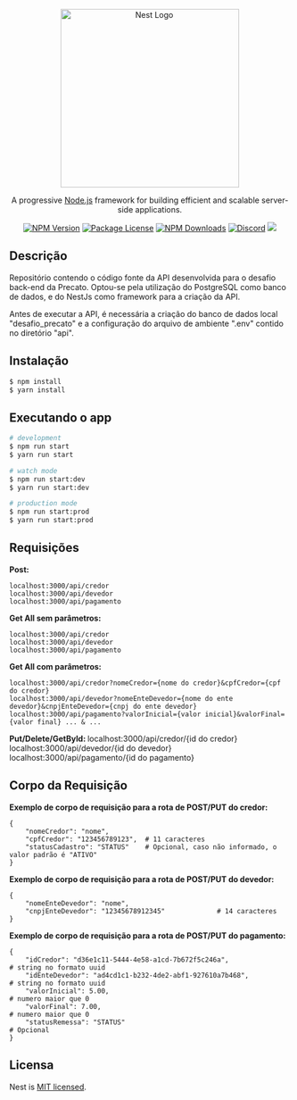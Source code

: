 <p align="center">
  <a href="http://nestjs.com/" target="blank"><img src="https://nestjs.com/img/logo_text.svg" width="320" alt="Nest Logo" /></a>
</p>

[circleci-image]: https://img.shields.io/circleci/build/github/nestjs/nest/master?token=abc123def456
[circleci-url]: https://circleci.com/gh/nestjs/nest

  <p align="center">A progressive <a href="http://nodejs.org" target="_blank">Node.js</a> framework for building efficient and scalable server-side applications.</p>
    <p align="center">
<a href="https://www.npmjs.com/~nestjscore" target="_blank"><img src="https://img.shields.io/npm/v/@nestjs/core.svg" alt="NPM Version" /></a>
<a href="https://www.npmjs.com/~nestjscore" target="_blank"><img src="https://img.shields.io/npm/l/@nestjs/core.svg" alt="Package License" /></a>
<a href="https://www.npmjs.com/~nestjscore" target="_blank"><img src="https://img.shields.io/npm/dm/@nestjs/common.svg" alt="NPM Downloads" /></a>
<a href="https://discord.gg/G7Qnnhy" target="_blank"><img src="https://img.shields.io/badge/discord-online-brightgreen.svg" alt="Discord"/></a>
  <a href="https://twitter.com/nestframework" target="_blank"><img src="https://img.shields.io/twitter/follow/nestframework.svg?style=social&label=Follow"></a>
</p>
 

## Descrição

Repositório contendo o código fonte da API desenvolvida para o desafio back-end da Precato. Optou-se pela utilização do PostgreSQL como banco de dados, e do NestJs como framework para a criação da API. 

Antes de executar a API, é necessária a criação do banco de dados local "desafio_precato" e a configuração do arquivo de ambiente ".env" contido no diretório "api".

## Instalação

```bash
$ npm install
$ yarn install
```

## Executando o app

```bash
# development
$ npm run start
$ yarn run start

# watch mode
$ npm run start:dev
$ yarn run start:dev

# production mode
$ npm run start:prod
$ yarn run start:prod
```

## Requisições


<b>Post: </b>

```
localhost:3000/api/credor
localhost:3000/api/devedor
localhost:3000/api/pagamento
```

<b>Get All sem parâmetros: </b>

```
localhost:3000/api/credor
localhost:3000/api/devedor
localhost:3000/api/pagamento
```

<b>Get All com parâmetros: </b>

```
localhost:3000/api/credor?nomeCredor={nome do credor}&cpfCredor={cpf do credor}
localhost:3000/api/devedor?nomeEnteDevedor={nome do ente devedor}&cnpjEnteDevedor={cnpj do ente devedor}
localhost:3000/api/pagamento?valorInicial={valor inicial}&valorFinal={valor final} ... & ...
```

<b>Put/Delete/GetById: </b>
localhost:3000/api/credor/{id do credor}
localhost:3000/api/devedor/{id do devedor}
localhost:3000/api/pagamento/{id do pagamento}


## Corpo da Requisição

<b>Exemplo de corpo de requisição para a rota de POST/PUT do credor: </b>

```
{
    "nomeCredor": "nome",
    "cpfCredor": "123456789123",  # 11 caracteres
    "statusCadastro": "STATUS"    # Opcional, caso não informado, o valor padrão é "ATIVO"
}
```

<b>Exemplo de corpo de requisição para a rota de POST/PUT do devedor: </b>

```
{
    "nomeEnteDevedor": "nome",
    "cnpjEnteDevedor": "12345678912345"             # 14 caracteres
}
```

<b>Exemplo de corpo de requisição para a rota de POST/PUT do pagamento: </b>

```
{
    "idCredor": "d36e1c11-5444-4e58-a1cd-7b672f5c246a",               # string no formato uuid
    "idEnteDevedor": "ad4cd1c1-b232-4de2-abf1-927610a7b468",          # string no formato uuid
    "valorInicial": 5.00,                                             # numero maior que 0
    "valorFinal": 7.00,                                               # numero maior que 0
    "statusRemessa": "STATUS"                                         # Opcional                            
}
```


## Licensa

Nest is [MIT licensed](LICENSE).
